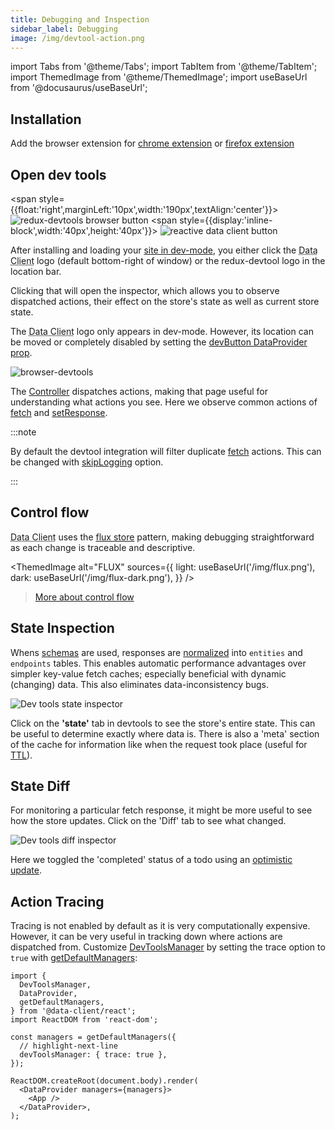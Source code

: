 ```yaml
---
title: Debugging and Inspection
sidebar_label: Debugging
image: /img/devtool-action.png
---
```

import Tabs from '@theme/Tabs';
import TabItem from '@theme/TabItem';
import ThemedImage from '@theme/ThemedImage';
import useBaseUrl from '@docusaurus/useBaseUrl';

## Installation

Add the browser extension for
[chrome extension](https://chrome.google.com/webstore/detail/redux-devtools/lmhkpmbekcpmknklioeibfkpmmfibljd?hl=en)
or
[firefox extension](https://addons.mozilla.org/en-US/firefox/addon/reduxdevtools/)

## Open dev tools

<span style={{float:'right',marginLeft:'10px',width:'190px',textAlign:'center'}}>
![redux-devtools browser button](/img/devtools-browser-button.png)
<span style={{display:'inline-block',width:'40px',height:'40px'}}>
![reactive data client button](/img/client-logo.svg)
</span>
</span>

After installing and loading your [site in dev-mode](https://webpack.js.org/guides/development/), you either
click the <abbr title="Reactive Data Client">Data Client</abbr> logo (default bottom-right of window) or the
redux-devtool logo in the location bar.

Clicking that will open the inspector, which allows you to observe dispatched actions,
their effect on the store's state as well as current store state.

The <abbr title="Reactive Data Client">Data Client</abbr> logo only appears in dev-mode. However, its
location can be moved or completely disabled by setting the [devButton DataProvider prop](../api/DataProvider.md#devbutton).

![browser-devtools](/img/devtool-action.png 'Reactive Data Client devtools')

The [Controller](../api/Controller.md) dispatches actions, making that page useful for understanding
what actions you see. Here we observe common actions of [fetch](../api/Controller.md#fetch)
and [setResponse](../api/Controller.md#setResponse).

:::note

By default the devtool integration will filter duplicate [fetch](../api/Controller.md#fetch) actions.
This can be changed with [skipLogging](../api/DevToolsManager.md#skiplogging) option.

:::

## Control flow

<abbr title="Reactive Data Client">Data Client</abbr> uses the [flux store](https://facebookarchive.github.io/flux/docs/in-depth-overview/) pattern, making debugging
straightforward as each change is traceable and descriptive.

<ThemedImage
  alt="FLUX"
  sources={{
    light: useBaseUrl('/img/flux.png'),
    dark: useBaseUrl('/img/flux-dark.png'),
  }}
/>

> [More about control flow](../concepts/managers.md)

## State Inspection

Whens [schemas](/rest/api/schema) are used, responses are [normalized](../concepts/normalization.md) into `entities`
and `endpoints` tables. This enables automatic performance advantages over simpler key-value fetch caches; especially
beneficial with dynamic (changing) data. This also eliminates data-inconsistency bugs.

![Dev tools state inspector](/img/devtool-state.png 'Reactive Data Client devtools state inspector')

Click on the **'state'**
tab in devtools to see the store's entire state. This can be useful to determine exactly where data is. There is
also a 'meta' section of the cache for information like when the request took place (useful for [TTL](../concepts/expiry-policy.md)).

## State Diff

For monitoring a particular fetch response, it might be more useful to see how the store updates.
Click on the 'Diff' tab to see what changed.

![Dev tools diff inspector](/img/devtool-diff.png 'Reactive Data Client devtools diff')

Here we toggled the 'completed' status of a todo using an [optimistic update](/rest/guides/optimistic-updates).

## Action Tracing

Tracing is not enabled by default as it is very computationally expensive. However, it can be very useful
in tracking down where actions are dispatched from. Customize [DevToolsManager](../api/DevToolsManager.md)
by setting the trace option to `true` with [getDefaultManagers](../api/getDefaultManagers.md):

```tsx title="index.tsx"
import {
  DevToolsManager,
  DataProvider,
  getDefaultManagers,
} from '@data-client/react';
import ReactDOM from 'react-dom';

const managers = getDefaultManagers({
  // highlight-next-line
  devToolsManager: { trace: true },
});

ReactDOM.createRoot(document.body).render(
  <DataProvider managers={managers}>
    <App />
  </DataProvider>,
);
```